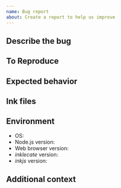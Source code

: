 ```yaml
---
name: Bug report
about: Create a report to help us improve
---
```


## Describe the bug
<!-- A clear and concise description of what the bug is. -->

## To Reproduce
<!-- Steps to reproduce the behavior. -->

## Expected behavior
<!-- A clear and concise description of what you expected to happen. -->

## Ink files
<!-- If applicable, add ink files to help us reproduce your problem. -->

## Environment
 - OS: <!-- e.g. Windows / macOS / Linux Distribution. -->
 - Node.js version: <!-- Not always applicable. Delete this line if you're running in a browser. -->
 - Web browser version: <!-- e.g. Firefox 76, Chrome 81, etc. Delete this line if you're running in Node.js -->
 - _inklecate_ version: <!-- e.g. 0.8.3 -->
 - _inkjs_ version: <!-- e.g. 1.10.4 -->

## Additional context
<!-- Add any other context about the problem here. -->

